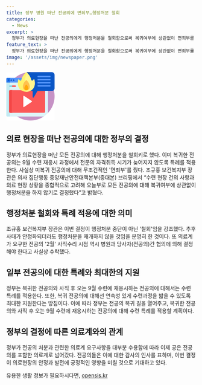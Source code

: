 ```yaml
---
title: 정부 병원 떠난 전공의에 면죄부…행정처분 철회
categories:
  - News
excerpt: >
  정부가 의료현장을 떠난 전공의에게 행정처분을 철회함으로써 복귀여부에 상관없이 면죄부를 부여했다. 이는 전공의들의 건의와 의료현장 상황을 고려한 것으로, 복귀한 전공의와 형평성 문제에 대해서도 고려했다. 복귀 전공의는 연속성 있는 수련과정을 거칠 수 있도록 지원할 계획이며, 사직 후 활동을 재개하는 경우에도 특례를 적용한다. 전체적으로 정부가 의료계 요구사항을 수용하며 전공의를 포함한 의료계의 협상 테이블로 나아가는 모습을 보이고 있다.
feature_text: >
  정부가 의료현장을 떠난 전공의에게 행정처분을 철회함으로써 복귀여부에 상관없이 면죄부를 부여했다. 이는 전공의들의 건의와 의료현장 상황을 고려한 것으로, 복귀한 전공의와 형평성 문제에 대해서도 고려했다. 복귀 전공의는 연속성 있는 수련과정을 거칠 수 있도록 지원할 계획이며, 사직 후 활동을 재개하는 경우에도 특례를 적용한다. 전체적으로 정부가 의료계 요구사항을 수용하며 전공의를 포함한 의료계의 협상 테이블로 나아가는 모습을 보이고 있다.
image: '/assets/img/newspaper.png'
---
```


<p><img src="/assets/img/news.png" alt="rentncar 속보" /></p>

<h2 data-ke-size="size26">의료 현장을 떠난 전공의에 대한 정부의 결정</h2>

<p data-ke-size="size16">정부가 의료현장을 떠난 모든 전공의에 대해 행정처분을 철회키로 했다. 이미 복귀한 전공의는 9월 수련 재응시 과정에서 전문의 자격취득 시기가 늦어지지 않도록 특례를 적용한다. 사실상 미복귀 전공의에 대해 무조건적인 '면죄부'를 줬다. 조규홍 보건복지부 장관은 의사 집단행동 중앙재난안전대책본부(중대본) 브리핑에서 “수련 현장 건의 사항과 의료 현장 상황을 종합적으로 고려해 오늘부로 모든 전공의에 대해 복귀여부에 상관없이 행정처분을 하지 않기로 결정했다”고 밝혔다.</p>

<h2 data-ke-size="size26">행정처분 철회와 특례 적용에 대한 의미</h2>

<p data-ke-size="size16">조규홍 보건복지부 장관은 이번 결정이 행정처분 중단이 아닌 '철회'임을 강조했다. 추후 사태가 안정화되더라도 행정처분을 재개하지 않을 것임을 분명히 한 것이다. 또 의료계가 요구한 전공의 '2월' 사직수리 시점 역시 병원과 당사자(전공의)간 협의에 의해 결정해야 한다고 사실상 수락했다.</p>

<h2 data-ke-size="size26">일부 전공의에 대한 특례와 최대한의 지원</h2>

<p data-ke-size="size16">정부는 복귀한 전공의와 사직 후 오는 9월 수련에 재응시하는 전공의에 대해서는 수련 특례를 적용한다. 또한, 복귀 전공의에 대해선 연속성 있게 수련과정을 밟을 수 있도록 최대한 지원한다는 방침이다. 이에 따라 정부는 전공의 복귀 길을 열어주고, 복귀한 전공의와 사직 후 오는 9월 수련에 재응시하는 전공의에 대해 수련 특례를 적용할 계획이다.</p>

<h2 data-ke-size="size26">정부의 결정에 따른 의료계와의 관계</h2>

<p data-ke-size="size16">정부가 전공의 처분과 관련한 의료계 요구사항을 대부분 수용함에 따라 이제 공은 전공의를 포함한 의료계로 넘어갔다. 전공의들은 이에 대한 감사의 인사를 표하며, 이번 결정이 의료현장의 안정과 발전에 긍정적인 영향을 미칠 것으로 기대하고 있다.</p>
유용한 생활 정보가 필요하시다면, <a href="https://opensis.kr" rel="dofollow">opensis.kr</a>



